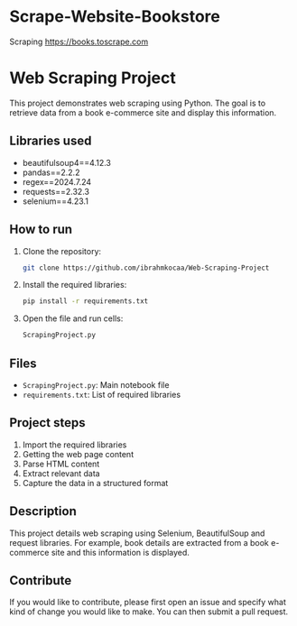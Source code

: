 # Scrape-Website-Bookstore
 Scraping https://books.toscrape.com
 
# Web Scraping Project

This project demonstrates web scraping using Python. The goal is to retrieve data from a book e-commerce site and display this information.

## Libraries used

- beautifulsoup4==4.12.3
- pandas==2.2.2
- regex==2024.7.24
- requests==2.32.3
- selenium==4.23.1

## How to run

1. Clone the repository:
   ```bash
   git clone https://github.com/ibrahmkocaa/Web-Scraping-Project
   ```
2. Install the required libraries:
   ```bash
   pip install -r requirements.txt
   ```
3. Open the file and run cells:
   ```bash
   ScrapingProject.py
   ```

## Files

- `ScrapingProject.py`: Main notebook file
- `requirements.txt`: List of required libraries

## Project steps

1. Import the required libraries
2. Getting the web page content
3. Parse HTML content
4. Extract relevant data
5. Capture the data in a structured format

## Description

This project details web scraping using Selenium, BeautifulSoup and request libraries. For example, book details are extracted from a book e-commerce site and this information is displayed.

## Contribute

If you would like to contribute, please first open an issue and specify what kind of change you would like to make. You can then submit a pull request.